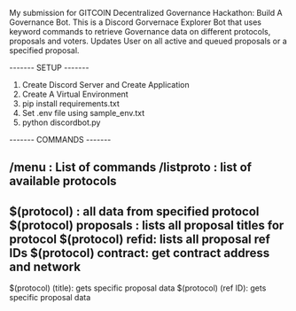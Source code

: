 My submission for GITCOIN Decentralized Governance Hackathon: Build A Governance Bot. 
This is a Discord Gorvernace Explorer Bot that uses keyword commands to retrieve Governance data on different protocols, proposals and voters. Updates User on all active and queued proposals or a specified proposal.

------- SETUP -------

1. Create Discord Server and Create Application
2. Create A Virtual Environment
3. pip install requirements.txt
4. Set .env file using sample_env.txt
5. python discordbot.py

------- COMMANDS -------

/menu : List of commands
/listproto : list of available protocols
--------------------
$(protocol) : all data from specified protocol
$(protocol) proposals : lists all proposal titles for protocol
$(protocol) refid: lists all proposal ref IDs
$(protocol) contract: get contract address and network
--------------------
$(protocol) (title): gets specific proposal data
$(protocol) (ref ID): gets specific proposal data